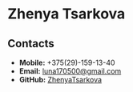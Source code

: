 # **Zhenya Tsarkova**

## **Contacts**

- **Mobile:** +375(29)-159-13-40
- **Email:** luna170500@gmail.com
- **GitHub:** [ZhenyaTsarkova](https://github.com/ZhenyaTsarkova)